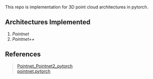 This repo is implementation for 3D point cloud architectures in pytorch.

## Architectures Implemented
1. *Pointnet*
2. *Pointnet++*

## References
> [Pointnet_Pointnet2_pytorch](https://github.com/yanx27/Pointnet_Pointnet2_pytorch)<br/>
> [pointnet.pytorch](https://github.com/fxia22/pointnet.pytorch)